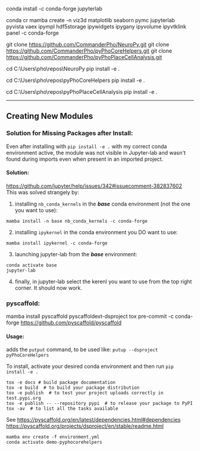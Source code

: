 
conda install -c conda-forge jupyterlab


conda cr
mamba create -n viz3d matplotlib seaborn pymc jupyterlab pyvista vaex ipympl hdf5storage ipywidgets ipygany ipyvolume ipyvtklink panel -c conda-forge


git clone https://github.com/CommanderPho/NeuroPy.git
git clone https://github.com/CommanderPho/pyPhoCoreHelpers.git
git clone https://github.com/CommanderPho/pyPhoPlaceCellAnalysis.git




cd C:\Users\pho\repos\NeuroPy
pip install -e .

cd C:\Users\pho\repos\pyPhoCoreHelpers
pip install -e .

cd C:\Users\pho\repos\pyPhoPlaceCellAnalysis
pip install -e .



---
## Creating New Modules

### Solution for Missing Packages after Install:
Even after installing with `pip install -e .` with my correct conda environment active, the module was not visible in Jupyter-lab and wasn't found during imports even when present in an imported project. 

#### Solution:
https://github.com/jupyter/help/issues/342#issuecomment-382837602
This was solved strangely by:
1. installing `nb_conda_kernels` in the ***base*** conda environment (not the one you want to use):
```
mamba install -n base nb_conda_kernels -c conda-forge
```
2. installing `ipykernel` in the conda environment you DO want to use:
```
mamba install ipykernel -c conda-forge
```
3. launching jupyter-lab from the ***base*** environment:
```
conda activate base
jupyter-lab
```
4. finally, in jupyter-lab select the kerenl you want to use from the top right corner. It should now work.



### pyscaffold:
mamba install pyscaffold pyscaffoldext-dsproject tox pre-commit -c conda-forge
https://github.com/pyscaffold/pyscaffold

#### Usage:
adds the `putput` command, to be used like:
`putup --dsproject pyPhoCoreHelpers`

To install, activate your desired conda environment and then run
`pip install -e .`

```
tox -e docs # build package documentation
tox -e build  # to build your package distribution
tox -e publish  # to test your project uploads correctly in test.pypi.org
tox -e publish -- --repository pypi  # to release your package to PyPI
tox -av  # to list all the tasks available
```

See 
https://pyscaffold.org/en/latest/dependencies.html#dependencies
https://pyscaffold.org/projects/dsproject/en/stable/readme.html


```
mamba env create -f environment.yml
conda activate demo-pyphocorehelpers
```
